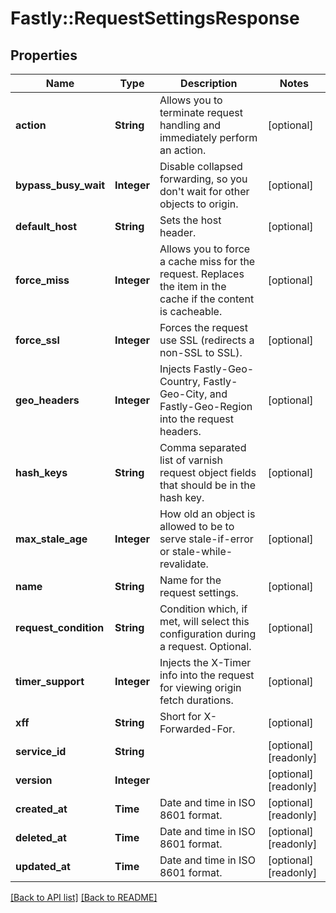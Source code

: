 # Fastly::RequestSettingsResponse

## Properties

| Name | Type | Description | Notes |
| ---- | ---- | ----------- | ----- |
| **action** | **String** | Allows you to terminate request handling and immediately perform an action. | [optional] |
| **bypass_busy_wait** | **Integer** | Disable collapsed forwarding, so you don&#39;t wait for other objects to origin. | [optional] |
| **default_host** | **String** | Sets the host header. | [optional] |
| **force_miss** | **Integer** | Allows you to force a cache miss for the request. Replaces the item in the cache if the content is cacheable. | [optional] |
| **force_ssl** | **Integer** | Forces the request use SSL (redirects a non-SSL to SSL). | [optional] |
| **geo_headers** | **Integer** | Injects Fastly-Geo-Country, Fastly-Geo-City, and Fastly-Geo-Region into the request headers. | [optional] |
| **hash_keys** | **String** | Comma separated list of varnish request object fields that should be in the hash key. | [optional] |
| **max_stale_age** | **Integer** | How old an object is allowed to be to serve stale-if-error or stale-while-revalidate. | [optional] |
| **name** | **String** | Name for the request settings. | [optional] |
| **request_condition** | **String** | Condition which, if met, will select this configuration during a request. Optional. | [optional] |
| **timer_support** | **Integer** | Injects the X-Timer info into the request for viewing origin fetch durations. | [optional] |
| **xff** | **String** | Short for X-Forwarded-For. | [optional] |
| **service_id** | **String** |  | [optional][readonly] |
| **version** | **Integer** |  | [optional][readonly] |
| **created_at** | **Time** | Date and time in ISO 8601 format. | [optional][readonly] |
| **deleted_at** | **Time** | Date and time in ISO 8601 format. | [optional][readonly] |
| **updated_at** | **Time** | Date and time in ISO 8601 format. | [optional][readonly] |

[[Back to API list]](../../README.md#endpoints) [[Back to README]](../../README.md)

